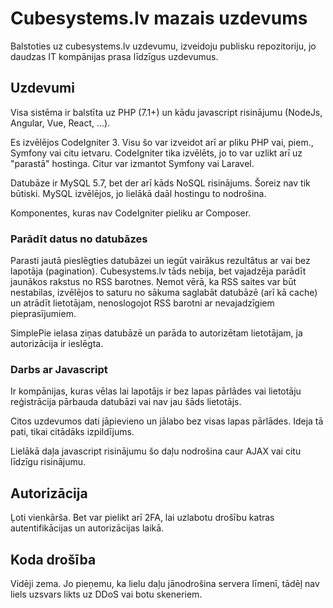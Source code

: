 # Cubesystems.lv mazais uzdevums

Balstoties uz cubesystems.lv uzdevumu, izveidoju publisku repozitoriju, jo daudzas IT kompānijas prasa līdzīgus uzdevumus. 

## Uzdevumi

Visa sistēma ir balstīta uz PHP (7.1+) un kādu javascript risinājumu (NodeJs, Angular, Vue, React, ...).

Es izvēlējos CodeIgniter 3. Visu šo var izveidot arī ar pliku PHP vai, piem., Symfony vai citu ietvaru. CodeIgniter tika izvēlēts, jo to var uzlikt arī uz "parastā" hostinga. Citur var izmantot Symfony vai Laravel.

Datubāze ir MySQL 5.7, bet der arī kāds NoSQL risinājums. Šoreiz nav tik būtiski. MySQL izvēlējos, jo lielākā daāl hostingu to nodrošina.

Komponentes, kuras nav CodeIgniter pieliku ar Composer.

### Parādīt datus no datubāzes

Parasti jautā pieslēgties datubāzei un iegūt vairākus rezultātus ar vai bez lapotāja (pagination). Cubesystems.lv tāds nebija, bet vajadzēja parādīt jaunākos rakstus no RSS barotnes. Ņemot vērā, ka RSS saites var būt nestabilas, izvēlējos to saturu no sākuma saglabāt datubāzē (arī kā cache) un atrādīt lietotājam, nenoslogojot RSS barotni ar nevajadzīgiem pieprasījumiem.

SimplePie ielasa ziņas datubāzē un parāda to autorizētam lietotājam, ja autorizācija ir ieslēgta.

### Darbs ar Javascript

Ir kompānijas, kuras vēlas lai lapotājs ir bez lapas pārlādes vai lietotāju reģistrācija pārbauda datubāzi vai nav jau šāds lietotājs.

Citos uzdevumos dati jāpievieno un jālabo bez visas lapas pārlādes. Ideja tā pati, tikai citādāks izpildījums.

Lielākā daļa javascript risinājumu šo daļu nodrošina caur AJAX vai citu līdzīgu risinājumu.

## Autorizācija

Ļoti vienkārša. Bet var pielikt arī 2FA, lai uzlabotu drošību katras autentifikācijas un autorizācijas laikā. 

## Koda drošība

Vidēji zema. Jo pieņemu, ka lielu daļu jānodrošina servera līmenī, tādēļ nav liels uzsvars likts uz DDoS vai botu skeneriem.